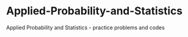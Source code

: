 # Applied-Probability-and-Statistics
Applied Probability and Statistics - practice problems and codes
